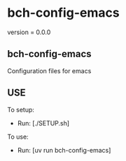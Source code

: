 # bch-config-emacs

version = 0.0.0

## bch-config-emacs

Configuration files for emacs

## USE

To setup:
- Run: [./SETUP.sh]

To use:
- Run: [uv run bch-config-emacs]
